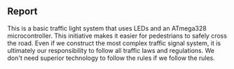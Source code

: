 
## Report

This is a basic traffic light system that uses LEDs and an ATmega328 microcontroller. This initiative makes it easier for pedestrians to safely cross the road. Even if we construct the most complex traffic signal system, it is ultimately our responsibility to follow all traffic laws and regulations. We don't need superior technology to follow the rules if we follow the rules.
